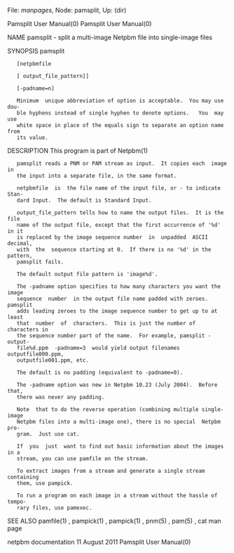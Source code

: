 File: *manpages*,  Node: pamsplit,  Up: (dir)

Pamsplit User Manual(0)                                Pamsplit User Manual(0)



NAME
       pamsplit - split a multi-image Netpbm file into single-image files


SYNOPSIS
       pamsplit

       [netpbmfile

       [ output_file_pattern]]

       [-padname=n]

       Minimum  unique abbreviation of option is acceptable.  You may use dou-
       ble hyphens instead of single hyphen to denote options.   You  may  use
       white space in place of the equals sign to separate an option name from
       its value.



DESCRIPTION
       This program is part of Netpbm(1)

       pamsplit reads a PNM or PAM stream as input.  It copies each  image  in
       the input into a separate file, in the same format.

       netpbmfile  is  the file name of the input file, or - to indicate Stan-
       dard Input.  The default is Standard Input.

       output_file_pattern tells how to name the output files.  It is the file
       name of the output file, except that the first occurrence of '%d' in it
       is replaced by the image sequence number  in  unpadded  ASCII  decimal,
       with  the  sequence starting at 0.  If there is no '%d' in the pattern,
       pamsplit fails.

       The default output file pattern is 'image%d'.

       The -padname option specifies to how many characters you want the image
       sequence  number  in the output file name padded with zeroes.  pamsplit
       adds leading zeroes to the image sequence number to get up to at  least
       that  number  of  characters.  This is just the number of characters in
       the sequence number part of the name.  For example, pamsplit -  output-
       file%d.ppm  -padname=3  would yield output filenames outputfile000.ppm,
       outputfile001.ppm, etc.

       The default is no padding (equivalent to -padname=0).

       The -padname option was new in Netpbm 10.23 (July 2004).  Before  that,
       there was never any padding.

       Note  that to do the reverse operation (combining multiple single-image
       Netpbm files into a multi-image one), there is no special  Netpbm  pro-
       gram.  Just use cat.

       If  you  just  want to find out basic information about the images in a
       stream, you can use pamfile on the stream.

       To extract images from a stream and generate a single stream containing
       them, use pampick.

       To run a program on each image in a stream without the hassle of tempo-
       rary files, use pamexec.



SEE ALSO
       pamfile(1) , pampick(1) , pampick(1) , pnm(5) , pam(5) , cat man page



netpbm documentation            11 August 2011         Pamsplit User Manual(0)
